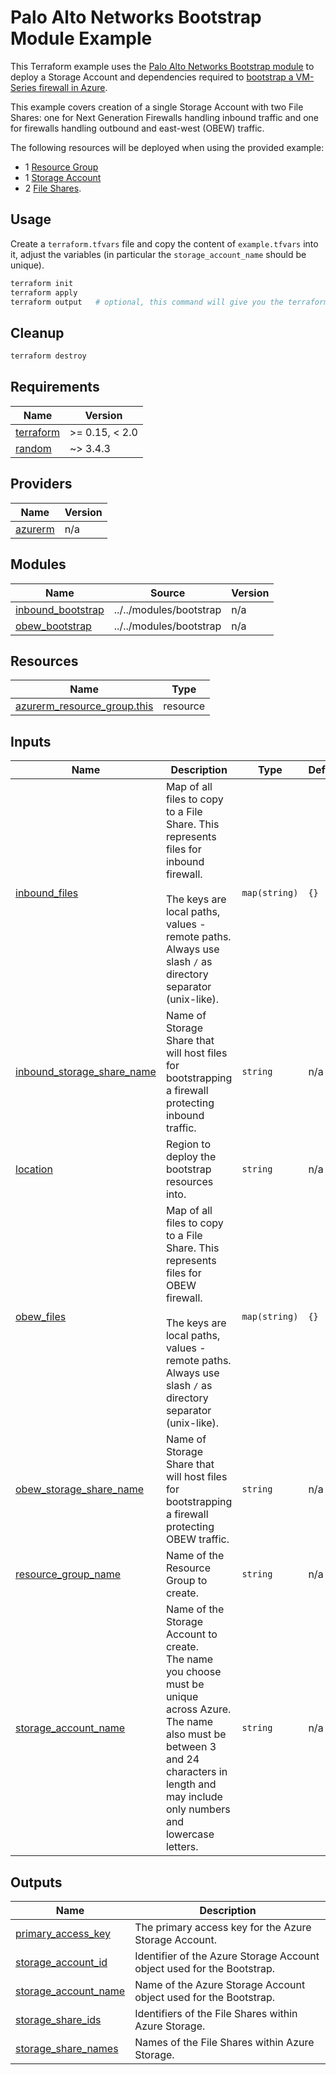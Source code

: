 # Palo Alto Networks Bootstrap Module Example

This Terraform example uses the [Palo Alto Networks Bootstrap module](../../modules/bootstrap/README.md) to deploy a Storage Account and dependencies required
to [bootstrap a VM-Series firewall in Azure](https://docs.paloaltonetworks.com/vm-series/10-2/vm-series-deployment/bootstrap-the-vm-series-firewall/bootstrap-the-vm-series-firewall-in-azure).

This example covers creation of a single Storage Account with two File Shares: one for Next Generation Firewalls handling inbound traffic and one for firewalls handling outbound and east-west (OBEW) traffic.

The following resources will be deployed when using the provided example:
* 1 [Resource Group](https://docs.microsoft.com/en-us/azure/azure-resource-manager/management/manage-resource-groups-portal#what-is-a-resource-group)
* 1 [Storage Account](https://docs.microsoft.com/en-us/azure/storage/common/storage-account-overview)
* 2 [File Shares](https://docs.microsoft.com/en-us/azure/storage/files/storage-files-introduction#:~:text=Azure%20Files%20offers%20fully%20managed,cloud%20or%20on%2Dpremises%20deployments).

## Usage

Create a `terraform.tfvars` file and copy the content of `example.tfvars` into it, adjust the variables (in particular the `storage_account_name` should be unique).

```sh
terraform init
terraform apply
terraform output   # optional, this command will give you the terraform output only
```

## Cleanup

```sh
terraform destroy
```

<!-- BEGINNING OF PRE-COMMIT-TERRAFORM DOCS HOOK -->
## Requirements

| Name | Version |
|------|---------|
| <a name="requirement_terraform"></a> [terraform](#requirement\_terraform) | >= 0.15, < 2.0 |
| <a name="requirement_random"></a> [random](#requirement\_random) | ~> 3.4.3 |

## Providers

| Name | Version |
|------|---------|
| <a name="provider_azurerm"></a> [azurerm](#provider\_azurerm) | n/a |

## Modules

| Name | Source | Version |
|------|--------|---------|
| <a name="module_inbound_bootstrap"></a> [inbound\_bootstrap](#module\_inbound\_bootstrap) | ../../modules/bootstrap | n/a |
| <a name="module_obew_bootstrap"></a> [obew\_bootstrap](#module\_obew\_bootstrap) | ../../modules/bootstrap | n/a |

## Resources

| Name | Type |
|------|------|
| [azurerm_resource_group.this](https://registry.terraform.io/providers/hashicorp/azurerm/latest/docs/resources/resource_group) | resource |

## Inputs

| Name | Description | Type | Default | Required |
|------|-------------|------|---------|:--------:|
| <a name="input_inbound_files"></a> [inbound\_files](#input\_inbound\_files) | Map of all files to copy to a File Share. This represents files for inbound firewall.<br><br>The keys are local paths, values - remote paths. Always use slash `/` as directory separator (unix-like). | `map(string)` | `{}` | no |
| <a name="input_inbound_storage_share_name"></a> [inbound\_storage\_share\_name](#input\_inbound\_storage\_share\_name) | Name of Storage Share that will host files for bootstrapping a firewall protecting inbound traffic. | `string` | n/a | yes |
| <a name="input_location"></a> [location](#input\_location) | Region to deploy the bootstrap resources into. | `string` | n/a | yes |
| <a name="input_obew_files"></a> [obew\_files](#input\_obew\_files) | Map of all files to copy to a File Share. This represents files for OBEW firewall.<br><br>The keys are local paths, values - remote paths. Always use slash `/` as directory separator (unix-like). | `map(string)` | `{}` | no |
| <a name="input_obew_storage_share_name"></a> [obew\_storage\_share\_name](#input\_obew\_storage\_share\_name) | Name of Storage Share that will host files for bootstrapping a firewall protecting OBEW traffic. | `string` | n/a | yes |
| <a name="input_resource_group_name"></a> [resource\_group\_name](#input\_resource\_group\_name) | Name of the Resource Group to create. | `string` | n/a | yes |
| <a name="input_storage_account_name"></a> [storage\_account\_name](#input\_storage\_account\_name) | Name of the Storage Account to create.<br>The name you choose must be unique across Azure. The name also must be between 3 and 24 characters in length and may include only numbers and lowercase letters. | `string` | n/a | yes |

## Outputs

| Name | Description |
|------|-------------|
| <a name="output_primary_access_key"></a> [primary\_access\_key](#output\_primary\_access\_key) | The primary access key for the Azure Storage Account. |
| <a name="output_storage_account_id"></a> [storage\_account\_id](#output\_storage\_account\_id) | Identifier of the Azure Storage Account object used for the Bootstrap. |
| <a name="output_storage_account_name"></a> [storage\_account\_name](#output\_storage\_account\_name) | Name of the Azure Storage Account object used for the Bootstrap. |
| <a name="output_storage_share_ids"></a> [storage\_share\_ids](#output\_storage\_share\_ids) | Identifiers of the File Shares within Azure Storage. |
| <a name="output_storage_share_names"></a> [storage\_share\_names](#output\_storage\_share\_names) | Names of the File Shares within Azure Storage. |
<!-- END OF PRE-COMMIT-TERRAFORM DOCS HOOK -->